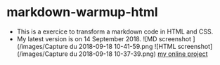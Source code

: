 # markdown-warmup-html
- This is a exercice to transform a markdown code in HTML and CSS.
- My latest version is on 14 September 2018.
![MD screenshot ](/images/Capture du 2018-09-18 10-41-59.png
![HTML screenshot](/images/Capture du 2018-09-18 10-37-39.png)
[my online project]( https://bosi3.github.io/markdown-warmup-html/ )
